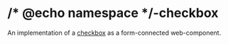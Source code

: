# /*  @echo namespace */-checkbox
An implementation of a [checkbox](https://developer.mozilla.org/en-US/docs/Web/HTML/Element/Input/checkbox) as a form-connected web-component.
